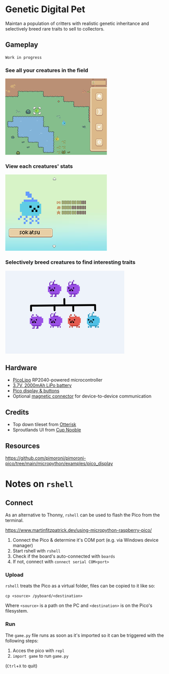 # Genetic Digital Pet

Maintan a population of critters with realistic genetic inheritance and selectively breed rare traits to sell to collectors.

## Gameplay

`Work in progress`

### See all your creatures in the field

![](https://github.com/GarethMurden/genetibit/blob/master/screenshots/screenshot.png?raw=true)

### View each creatures' stats

![](https://github.com/GarethMurden/genetibit/blob/master/screenshots/creature_stats.png?raw=true)

### Selectively breed creatures to find interesting traits

![](https://github.com/GarethMurden/genetibit/blob/master/screenshots/inheritance_example.png?raw=true)

## Hardware

- [PicoLipo](https://thepihut.com/products/pico-lipo?variant=40824959467715) RP2040-powered microcontroller
- [3.7V, 2000mAh LiPo battery](https://thepihut.com/products/2000mah-3-7v-lipo-battery?variant=42143258050755)
- [Pico display & buttons](https://thepihut.com/products/pico-display-pack-2-8?variant=43884934791363)
- Optional [magnetic connector](https://thepihut.com/products/diy-magnetic-connector-straight-angle-five-contact-pins?variant=42058938253507) for device-to-device communication


## Credits

- Top down tileset from [Otterisk](https://otterisk.itch.io/)
- Sproutlands UI from [Cup Nooble](https://cupnooble.itch.io/)

## Resources 

https://github.com/pimoroni/pimoroni-pico/tree/main/micropython/examples/pico_display

# Notes on `rshell`

## Connect

As an alternative to Thonny, `rshell` can be used to flash the Pico from the terminal.

https://www.martinfitzpatrick.dev/using-micropython-raspberry-pico/

1. Connect the Pico & determine it's COM port (e.g. via Windows device manager)
2. Start rshell with `rshell`
3. Check if the board's auto-connected with `boards`
4. If not, connect with `connect serial COM<port>`

### Upload

`rshell` treats the Pico as a virtual folder, files can be copied to it like so:

`cp <source> /pyboard/<destination>`

Where `<source>` is a path on the PC and `<destination>` is on the Pico's filesystem.

### Run

The `game.py` file runs as soon as it's imported so it can be triggered with the following steps:

1. Acces the pico with `repl`
2.  `import game` to run `game.py`

(`Ctrl`+`X` to quit)
